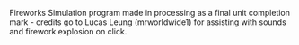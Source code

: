 Fireworks Simulation program made in processing as a final unit completion mark - credits go to Lucas Leung (mrworldwide1) for assisting with sounds and firework explosion on click. 

